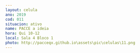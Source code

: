 ```yaml
---
layout: celula
ano: 2019
cod: 011
situacion: ativo
name: PACCE a ideia
hora: Qui 10-12
local: Sala 4 Bloco 1 
photo: http://pacceqx.github.io\assets\pic\celulas\11.png
---
```


